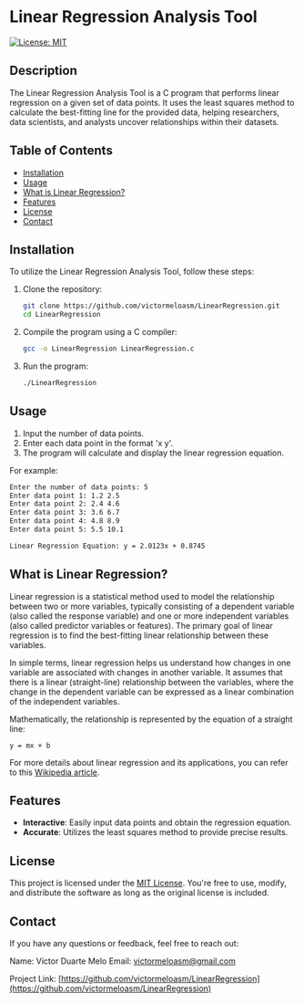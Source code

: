 # Linear Regression Analysis Tool

[![License: MIT](https://img.shields.io/badge/License-MIT-blue.svg)](https://opensource.org/licenses/MIT)

## Description

The Linear Regression Analysis Tool is a C program that performs linear regression on a given set of data points. It uses the least squares method to calculate the best-fitting line for the provided data, helping researchers, data scientists, and analysts uncover relationships within their datasets.

## Table of Contents

- [Installation](#installation)
- [Usage](#usage)
- [What is Linear Regression?](#what-is-linear-regression)
- [Features](#features)
- [License](#license)
- [Contact](#contact)

## Installation

To utilize the Linear Regression Analysis Tool, follow these steps:

1. Clone the repository:
   ```sh
   git clone https://github.com/victormeloasm/LinearRegression.git
   cd LinearRegression
   ```

2. Compile the program using a C compiler:
   ```sh
   gcc -o LinearRegression LinearRegression.c
   ```

3. Run the program:
   ```sh
   ./LinearRegression
   ```

## Usage

1. Input the number of data points.
2. Enter each data point in the format 'x y'.
3. The program will calculate and display the linear regression equation.

For example:
```sh
Enter the number of data points: 5
Enter data point 1: 1.2 2.5
Enter data point 2: 2.4 4.6
Enter data point 3: 3.6 6.7
Enter data point 4: 4.8 8.9
Enter data point 5: 5.5 10.1

Linear Regression Equation: y = 2.0123x + 0.8745
```

## What is Linear Regression?

Linear regression is a statistical method used to model the relationship between two or more variables, typically consisting of a dependent variable (also called the response variable) and one or more independent variables (also called predictor variables or features). The primary goal of linear regression is to find the best-fitting linear relationship between these variables.

In simple terms, linear regression helps us understand how changes in one variable are associated with changes in another variable. It assumes that there is a linear (straight-line) relationship between the variables, where the change in the dependent variable can be expressed as a linear combination of the independent variables.

Mathematically, the relationship is represented by the equation of a straight line:
```
y = mx + b
```

For more details about linear regression and its applications, you can refer to this [Wikipedia article](https://en.wikipedia.org/wiki/Linear_regression).

## Features

- **Interactive**: Easily input data points and obtain the regression equation.
- **Accurate**: Utilizes the least squares method to provide precise results.

## License

This project is licensed under the [MIT License](LICENSE). You're free to use, modify, and distribute the software as long as the original license is included.

## Contact

If you have any questions or feedback, feel free to reach out:

Name: Víctor Duarte Melo
Email: victormeloasm@gmail.com

Project Link: [https://github.com/victormeloasm/LinearRegression](https://github.com/victormeloasm/LinearRegression)
